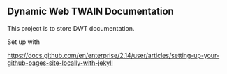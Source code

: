## Dynamic Web TWAIN Documentation

This project is to store DWT documentation.

Set up with

https://docs.github.com/en/enterprise/2.14/user/articles/setting-up-your-github-pages-site-locally-with-jekyll

